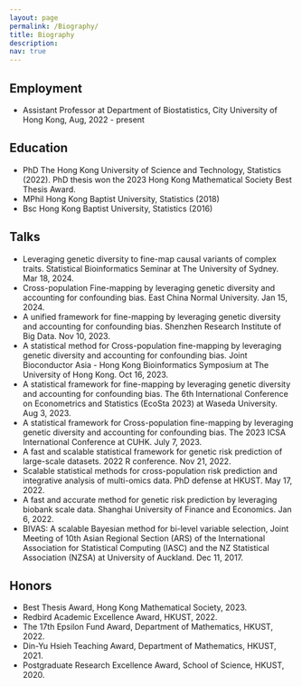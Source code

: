 ```yaml
---
layout: page
permalink: /Biography/
title: Biography
description: 
nav: true
---
```


## Employment
- Assistant Professor at Department of Biostatistics, City University of Hong Kong, Aug, 2022 - present

## Education
- PhD The Hong Kong University of Science and Technology, Statistics (2022). PhD thesis won the 2023 Hong Kong Mathematical Society Best Thesis Award.
- MPhil Hong Kong Baptist University, Statistics (2018)
- Bsc Hong Kong Baptist University, Statistics (2016)



<!-- # Profession activities
- Journal reviewer
	- Journal of Computational and Graphical Statistics
	- The American Journal of Human Genetics
	- Bioinformatics
	- PLOS Computational Biology
	- PLOS Genetics
	- Frontiers in Genetics 
	- Biometrical Journal -->


## Talks
- Leveraging genetic diversity to fine-map causal variants of complex traits. Statistical Bioinformatics Seminar at The University of Sydney. Mar 18, 2024.
- Cross-population Fine-mapping by leveraging genetic diversity and accounting for confounding bias. East China Normal University. Jan 15, 2024.
- A unified framework for fine-mapping by leveraging genetic diversity and accounting for confounding bias. Shenzhen Research Institute of Big Data. Nov 10, 2023.
- A statistical method for Cross-population fine-mapping by leveraging genetic diversity and accounting for confounding bias. Joint Bioconductor Asia - Hong Kong Bioinformatics Symposium at The University of Hong Kong. Oct 16, 2023.
- A statistical framework for fine-mapping by leveraging genetic diversity and accounting for confounding bias. The 6th International Conference on Econometrics and Statistics (EcoSta 2023) at Waseda University. Aug 3, 2023.
- A statistical framework for Cross-population fine-mapping by leveraging genetic diversity and accounting for confounding bias. The 2023 ICSA International Conference at CUHK. July 7, 2023.
- A fast and scalable statistical framework for genetic risk prediction of large-scale datasets. 2022 R conference. Nov 21, 2022.
- Scalable statistical methods for cross-population risk prediction and integrative analysis of multi-omics data. PhD defense at HKUST. May 17, 2022.
- A fast and accurate method for genetic risk prediction by leveraging biobank scale data. Shanghai University of Finance and Economics. Jan 6, 2022. 
- BIVAS: A scalable Bayesian method for bi-level variable selection, Joint Meeting of 10th Asian Regional Section (ARS) of the International Association for Statistical Computing (IASC) and the NZ Statistical Association (NZSA) at University of Auckland. Dec 11, 2017.



## Honors

- Best Thesis Award, Hong Kong Mathematical Society, 2023.
- Redbird Academic Excellence Award, HKUST, 2022.
- The 17th Epsilon Fund Award, Department of Mathematics, HKUST, 2022.
- Din-Yu Hsieh Teaching Award, Department of Mathematics, HKUST, 2021.
- Postgraduate Research Excellence Award, School of Science, HKUST, 2020.

